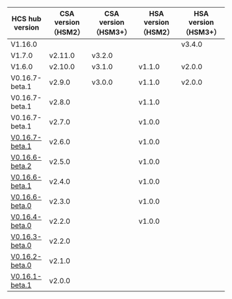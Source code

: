| HCS hub version | CSA version（HSM2） | CSA version（HSM3+） | HSA version （HSM2） | HSA version（HSM3+） |
| --------------- | ------------------- | ------------------- | ------------------- | ------------------- |
| V1.16.0 | |     |   |  v3.4.0  |
| V1.7.0 | v2.11.0 |   v3.2.0  |  |   |
| V1.6.0 | v2.10.0 |   v3.1.0  | v1.1.0 |  v2.0.0 |
| V0.16.7-beta.1 | v2.9.0 |v3.0.0  | v1.1.0 | v2.0.0 |
| V0.16.7-beta.1 | v2.8.0 |         | v1.1.0 |        |
| V0.16.7-beta.1 | v2.7.0 |         | v1.0.0 |        |
| [V0.16.7-beta.1](https://github.com/nbltrust/jadepool-hub-tech-docs/releases/tag/V0.16.7-beta.1) | v2.6.0 | |v1.0.0 ||
| [V0.16.6-beta.2](https://github.com/nbltrust/jadepool-hub-tech-docs/releases/tag/V0.16.6-beta.2) | v2.5.0 | |v1.0.0 ||
| [V0.16.6-beta.1](https://github.com/nbltrust/jadepool-hub-tech-docs/releases/tag/V0.16.6-beta.1) | v2.4.0 | |v1.0.0 ||
| [V0.16.6-beta.0](https://github.com/nbltrust/jadepool-hub-tech-docs/releases/tag/V0.16.6-beta.0) | v2.3.0 | |v1.0.0 ||
| [V0.16.4-beta.0](https://github.com/nbltrust/jadepool-hub-tech-docs/releases/tag/V0.16.4-beta.0) | v2.2.0 | |v1.0.0 ||
| [V0.16.3-beta.0](https://github.com/nbltrust/jadepool-hub-tech-docs/releases/tag/V0.16.3-beta.0) | v2.2.0 ||||
| [V0.16.2-beta.0](https://github.com/nbltrust/jadepool-hub-tech-docs/releases/tag/V0.16.2-beta.0) | v2.1.0 ||||
| [V0.16.1-beta.1](https://github.com/nbltrust/jadepool-hub-tech-docs/releases/tag/V0.16.1-beta.1) | v2.0.0 ||||
